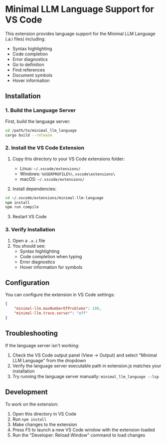 # Minimal LLM Language Support for VS Code

This extension provides language support for the Minimal LLM Language (.a.i files) including:

- Syntax highlighting
- Code completion
- Error diagnostics
- Go to definition
- Find references
- Document symbols
- Hover information

## Installation

### 1. Build the Language Server

First, build the language server:

```bash
cd /path/to/minimal_llm_language
cargo build --release
```

### 2. Install the VS Code Extension

1. Copy this directory to your VS Code extensions folder:
   - Linux: `~/.vscode/extensions/`
   - Windows: `%USERPROFILE%\.vscode\extensions\`
   - macOS: `~/.vscode/extensions/`

2. Install dependencies:
```bash
cd ~/.vscode/extensions/minimal-llm-language
npm install
npm run compile
```

3. Restart VS Code

### 3. Verify Installation

1. Open a `.a.i` file
2. You should see:
   - Syntax highlighting
   - Code completion when typing
   - Error diagnostics
   - Hover information for symbols

## Configuration

You can configure the extension in VS Code settings:

```json
{
    "minimal-llm.maxNumberOfProblems": 100,
    "minimal-llm.trace.server": "off"
}
```

## Troubleshooting

If the language server isn't working:

1. Check the VS Code output panel (View -> Output) and select "Minimal LLM Language" from the dropdown
2. Verify the language server executable path in extension.js matches your installation
3. Try running the language server manually: `minimal_llm_language --lsp`

## Development

To work on the extension:

1. Open this directory in VS Code
2. Run `npm install`
3. Make changes to the extension
4. Press F5 to launch a new VS Code window with the extension loaded
5. Run the "Developer: Reload Window" command to load changes 